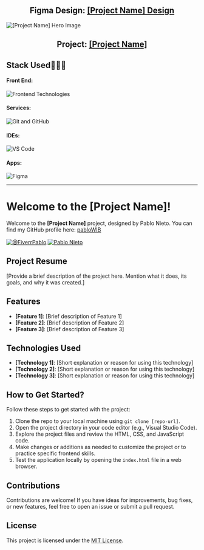 <h2 align="center">Figma Design: <a href="[Insert Figma Design Link]">[Project Name] Design</a></h2>

<img src="img/hero.jpg" alt="[Project Name] Hero Image">

<h2 align="center">Project: <a href="[Insert Project Link]">[Project Name]</a></h2>

<h2>Stack Used👨🏻‍💻</h2>

<h4>Front End:</h4>
<img src="https://skillicons.dev/icons?i=html,css,sass,js,jquery" alt="Frontend Technologies">

<h4>Services:</h4>
<img src="https://skillicons.dev/icons?i=git,github" alt="Git and GitHub">

<h4>IDEs:</h4>
<img src="https://skillicons.dev/icons?i=vscode" alt="VS Code">

<h4>Apps:</h4>
<img src="https://skillicons.dev/icons?i=figma" alt="Figma">

<hr>

<h1>Welcome to the [Project Name]!</h1>

<p>Welcome to the <strong>[Project Name]</strong> project, designed by Pablo Nieto. You can find my GitHub profile here: <a href="https://github.com/pabloWIB" target="_blank">pabloWIB</a></p>

<a href="https://www.fiverr.com/pablonietop" target="_blank">
  <img align="center" src="https://img.shields.io/badge/fiverr-1DBF73?style=for-the-badge&logo=fiverr&logoColor=white" alt="@FiverrPablo" />
</a>

<a href="https://www.linkedin.com/in/pablo-nieto-perez-39a530292/" target="_blank">
  <img align="center" src="https://img.shields.io/badge/LinkedIn-0077B5?style=for-the-badge&logo=linkedin&logoColor=white" alt="Pablo Nieto" />
</a>

<h2>Project Resume</h2>

<p>[Provide a brief description of the project here. Mention what it does, its goals, and why it was created.]</p>

<h2>Features</h2>

<ul>
    <li><strong>[Feature 1]</strong>: [Brief description of Feature 1]</li>
    <li><strong>[Feature 2]</strong>: [Brief description of Feature 2]</li>
    <li><strong>[Feature 3]</strong>: [Brief description of Feature 3]</li>
</ul>

<h2>Technologies Used</h2>

<ul>
    <li><strong>[Technology 1]</strong>: [Short explanation or reason for using this technology]</li>
    <li><strong>[Technology 2]</strong>: [Short explanation or reason for using this technology]</li>
    <li><strong>[Technology 3]</strong>: [Short explanation or reason for using this technology]</li>
</ul>

<h2>How to Get Started?</h2>

<p>Follow these steps to get started with the project:</p>

<ol>
    <li>Clone the repo to your local machine using <code>git clone [repo-url]</code>.</li>
    <li>Open the project directory in your code editor (e.g., Visual Studio Code).</li>
    <li>Explore the project files and review the HTML, CSS, and JavaScript code.</li>
    <li>Make changes or additions as needed to customize the project or to practice specific frontend skills.</li>
    <li>Test the application locally by opening the <code>index.html</code> file in a web browser.</li>
</ol>

<h2>Contributions</h2>

<p>Contributions are welcome! If you have ideas for improvements, bug fixes, or new features, feel free to open an issue or submit a pull request.</p>

<h2>License</h2>

<p>This project is licensed under the <a href="LICENSE">MIT License</a>.</p>
